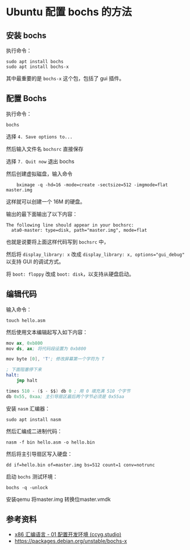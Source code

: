 # Ubuntu 配置 bochs 的方法

## 安装 bochs

执行命令：

    sudo apt install bochs
    sudo apt install bochs-x

其中最重要的是 `bochs-x` 这个包，包括了 gui 插件。

## 配置 Bochs

执行命令：

    bochs

选择 `4. Save options to...`

然后输入文件名 `bochsrc` 直接保存

选择 `7. Quit now` 退出 bochs

然后创建虚拟磁盘，输入命令
```
    bximage -q -hd=16 -mode=create -sectsize=512 -imgmode=flat master.img
```
这样就可以创建一个 16M 的硬盘。

输出的最下面输出了以下内容：

```text
The following line should appear in your bochsrc:
  ata0-master: type=disk, path="master.img", mode=flat
```

也就是说要将上面这样代码写到 `bochsrc` 中，

然后将 `display_library: x` 改成 `display_library: x, options="gui_debug"` 以支持 GUI 的调试方式。

将 `boot: floppy` 改成 `boot: disk`，以支持从硬盘启动。

## 编辑代码

输入命令：

    touch hello.asm

然后使用文本编辑起写入如下内容：

```s
mov ax, 0xb800
mov ds, ax; 将代码段设置为 0xb800

mov byte [0], 'T'; 修改屏幕第一个字符为 T

; 下面阻塞停下来
halt:
    jmp halt

times 510 - ($ - $$) db 0 ; 用 0 填充满 510 个字节
db 0x55, 0xaa; 主引导扇区最后两个字节必须是 0x55aa
```

安装 `nasm` 汇编器：

    sudo apt install nasm

然后汇编成二进制代码：

    nasm -f bin hello.asm -o hello.bin

然后将主引导扇区写入硬盘：

    dd if=hello.bin of=master.img bs=512 count=1 conv=notrunc

启动 `bochs` 测试环境：

    bochs -q -unlock

安装qemu 将master.img 转换位master.vmdk
## 参考资料
- [x86 汇编语言 - 01 配置开发环境 (ccyg.studio)](http://blog.ccyg.studio/article/eedcc300-35f4-4174-9622-c336aa8d7881/)
- <https://packages.debian.org/unstable/bochs-x>
